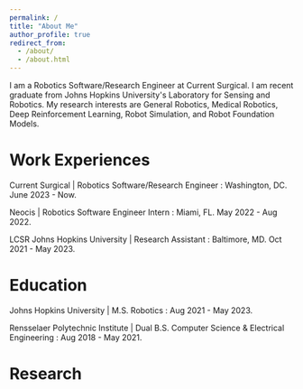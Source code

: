 ```yaml
---
permalink: /
title: "About Me"
author_profile: true
redirect_from: 
  - /about/
  - /about.html
---
```


I am a Robotics Software/Research Engineer at Current Surgical. I am recent graduate from Johns Hopkins University's Laboratory for Sensing and Robotics. My research interests are General Robotics, Medical Robotics, Deep Reinforcement Learning, Robot Simulation, and Robot Foundation Models. 

Work Experiences
======

Current Surgical | Robotics Software/Research Engineer
:  Washington, DC.  June 2023 - Now.

Neocis | Robotics Software Engineer Intern
:  Miami, FL. May 2022 - Aug 2022.

LCSR Johns Hopkins University | Research Assistant
:  Baltimore, MD. Oct 2021 - May 2023.


Education
======

Johns Hopkins University | M.S. Robotics
:  Aug 2021 - May 2023. 

Rensselaer Polytechnic Institute | Dual B.S. Computer Science & Electrical Engineering
:  Aug 2018 - May 2021.


Research
======



